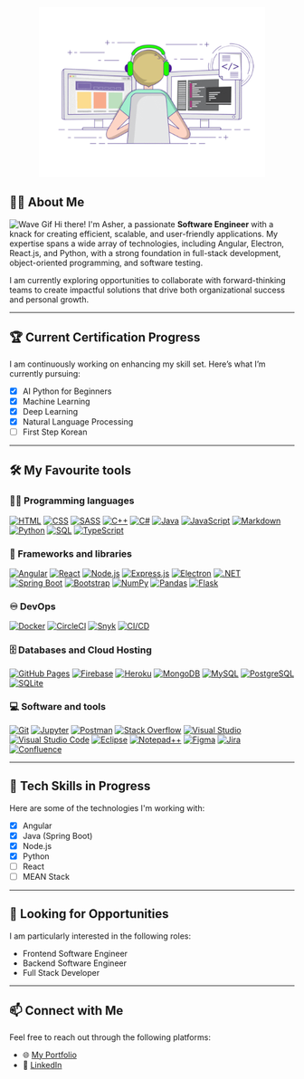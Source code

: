 <p align="center">
    <img src="https://github.com/asherchew/asherchew/blob/main/coding.gif?raw=true" alt="Logo" width="400" height="300" />
</p>

## 👨‍💻 About Me

<img src="https://media.giphy.com/media/hvRJCLFzcasrR4ia7z/giphy.gif" alt="Wave Gif" width="25px" /> Hi there! I'm Asher, a passionate **Software Engineer** with a knack for creating efficient, scalable, and user-friendly applications. My expertise spans a wide array of technologies, including Angular, Electron, React.js, and Python, with a strong foundation in full-stack development, object-oriented programming, and software testing.

I am currently exploring opportunities to collaborate with forward-thinking teams to create impactful solutions that drive both organizational success and personal growth.

---

## 🏆 Current Certification Progress
I am continuously working on enhancing my skill set. Here’s what I’m currently pursuing:
- [X] AI Python for Beginners
- [X] Machine Learning
- [X] Deep Learning
- [X] Natural Language Processing
- [ ] First Step Korean

---

## 🛠️ My Favourite tools

### 👨‍💻 Programming languages

<p>
    <a href="#"><img alt="HTML" src="https://img.shields.io/badge/HTML-E34F26.svg?logo=html5&logoColor=white" /></a>
    <a href="#"><img alt="CSS" src="https://img.shields.io/badge/CSS-1572B6.svg?logo=css3&logoColor=white" /></a>
    <a href="#"><img alt="SASS" src="https://img.shields.io/badge/Sass-hotpink.svg?logo=SASS&logoColor=white" /></a>
    <a href="#"><img alt="C++" src="https://custom-icon-badges.herokuapp.com/badge/C++-9C033A.svg?logo=cpp2&logoColor=white"></a>
    <a href="#"><img alt="C#" src="https://custom-icon-badges.demolab.com/badge/C%23-%23239120.svg?logo=cshrp&logoColor=white"></a>
    <a href="#"><img alt="Java" src="https://img.shields.io/badge/Java-007396.svg?logo=java&logoColor=white"></a>
    <a href="#"><img alt="JavaScript" src="https://img.shields.io/badge/JavaScript-F7DF1E.svg?logo=javascript&logoColor=black"></a>
    <a href="#"><img alt="Markdown" src="https://img.shields.io/badge/Markdown-000000.svg?logo=markdown&logoColor=white"></a>
    <a href="#"><img alt="Python" src="https://img.shields.io/badge/Python-14354C.svg?logo=python&logoColor=white"></a>
    <a href="#"><img alt="SQL" src="https://custom-icon-badges.herokuapp.com/badge/SQL-025E8C.svg?logo=database&logoColor=white"></a>
    <a href="#"><img alt="TypeScript" src="https://img.shields.io/badge/TypeScript-007ACC.svg?logo=typescript&logoColor=white"></a>
</p>

### 🧰 Frameworks and libraries

<p>
    <a href="#"><img alt="Angular" src="https://img.shields.io/badge/-Angular-DD0031?style=flat-square&logo=angular&logoColor=white" /></a>
    <a href="#"><img alt="React" src="https://img.shields.io/badge/React-20232a.svg?logo=react&logoColor=%2361DAFB" /></a>
    <a href="#"><img alt="Node.js" src="https://img.shields.io/badge/Node.js-43853D.svg?logo=node.js&logoColor=white" /></a>
    <a href="#"><img alt="Express.js" src="https://img.shields.io/badge/Express.js-404d59.svg?logo=express&logoColor=white" /></a>
    <a href="#"><img alt="Electron" src="https://img.shields.io/badge/Electron-404d59.svg?logo=electron&logoColor=white" /></a>
    <a href="#"><img alt=".NET" src="https://img.shields.io/badge/.NET-512BD4?logo=dotnet&logoColor=fff" /></a>
    <a href="#"><img alt="Spring Boot" src="https://img.shields.io/badge/Spring%20Boot-6DB33F?logo=springboot&logoColor=fff" /></a>
    <a href="#"><img alt="Bootstrap" src="https://img.shields.io/badge/Bootstrap-7952B3.svg?logo=bootstrap&logoColor=white" /></a>
    <a href="#"><img alt="NumPy" src="https://img.shields.io/badge/Numpy-013243.svg?logo=numpy&logoColor=white" /></a>
    <a href="#"><img alt="Pandas" src="https://img.shields.io/badge/Pandas-150458.svg?logo=pandas&logoColor=white" /></a>
    <a href="#"><img alt="Flask" src="https://img.shields.io/badge/Flask-150458.svg?logo=flask&logoColor=white" /></a>
</p>

### ♾️ DevOps

<p>
    <a href="#"><img alt="Docker" src="https://img.shields.io/badge/Docker-150458.svg?logo=docker&logoColor=white" /></a>
    <a href="#"><img alt="CircleCI" src="https://img.shields.io/badge/CircleCI-150458.svg?logo=circleci&logoColor=white" /></a>
    <a href="#"><img alt="Snyk" src="https://img.shields.io/badge/Snyk-150458.svg?logo=snyk&logoColor=white" /></a>
    <a href="#"><img alt="CI/CD" src="https://img.shields.io/badge/CI/CD-150458.svg?logo=cicd&logoColor=white" /></a>
</p>

### 🗄️ Databases and Cloud Hosting

<p>
    <a href="#"><img alt="GitHub Pages" src="https://img.shields.io/badge/GitHub%20Pages-327FC7.svg?logo=github&logoColor=white"></a>
    <a href="#"><img alt="Firebase" src="https://img.shields.io/badge/Firebase-FFCA28?style=flat&logo=Firebase&logoColor=white"></a>
    <a href="#"><img alt="Heroku" src="https://img.shields.io/badge/Heroku-430098.svg?logo=heroku&logoColor=white"></a>
    <a href="#"><img alt="MongoDB" src ="https://img.shields.io/badge/MongoDB-4ea94b.svg?logo=mongodb&logoColor=white"></a>
    <a href="#"><img alt="MySQL" src="https://img.shields.io/badge/MySQL-00f.svg?logo=mysql&logoColor=white"></a>
    <a href="#"><img alt="PostgreSQL" src ="https://img.shields.io/badge/PostgreSQL-316192.svg?logo=postgresql&logoColor=white"></a>
    <a href="#"><img alt="SQLite" src ="https://img.shields.io/badge/SQLite-%2307405e.svg?logo=sqlite&logoColor=white"></a>
</p>

### 💻 Software and tools

<p>
    <a href="#"><img alt="Git" src="https://img.shields.io/badge/Git-F05033.svg?logo=git&logoColor=white"></a>
    <a href="#"><img alt="Jupyter" src="https://img.shields.io/badge/Jupyter-F37626.svg?logo=Jupyter&logoColor=white"></a>
    <a href="#"><img alt="Postman" src="https://img.shields.io/badge/Postman-FF6C37?logo=postman&logoColor=white"></a>
    <a href="#"><img alt="Stack Overflow" src="https://img.shields.io/badge/-Stack%20Overflow-FE7A16?logo=stack-overflow&logoColor=white"></a>
    <a href="#"><img alt="Visual Studio" src="https://custom-icon-badges.demolab.com/badge/Visual%20Studio-5C2D91.svg?&logo=visual-studio&logoColor=white"></a>
    <a href="#"><img alt="Visual Studio Code" src="https://custom-icon-badges.demolab.com/badge/Visual%20Studio%20Code-0078d7.svg?logo=vsc&logoColor=white"></a>
    <a href="#"><img alt="Eclipse" src="https://img.shields.io/badge/Eclipse-FE7A16.svg?logo=Eclipse&logoColor=white"></a>
    <a href="#"><img alt="Notepad++" src="https://img.shields.io/badge/Notepad++-90E59A.svg?&logo=notepad%2b%2b&logoColor=black"></a>
    <a href="#"><img alt="Figma" src="https://img.shields.io/badge/Figma-F24E1E?logo=figma&logoColor=white"></a>
    <a href="#"><img alt="Jira" src="https://img.shields.io/badge/Jira-0052CC?logo=jira&logoColor=fff"></a>
    <a href="#"><img alt="Confluence" src="https://img.shields.io/badge/Confluence-172B4D?logo=confluence&logoColor=fff"></a>
</p>

---

## 🌱 Tech Skills in Progress
Here are some of the technologies I'm working with:
- [X] Angular
- [X] Java (Spring Boot)
- [X] Node.js
- [X] Python
- [ ] React
- [ ] MEAN Stack

---

## 🚀 Looking for Opportunities
I am particularly interested in the following roles:
- Frontend Software Engineer
- Backend Software Engineer
- Full Stack Developer

---

## 📫 Connect with Me
Feel free to reach out through the following platforms:

- 🌐 [My Portfolio](https://asher-chew-portfolio.vercel.app)
- 💼 [LinkedIn](https://www.linkedin.com/in/asher-chew-chin-hao)

<!--
Here are some ideas to get you started:

- 🔭 I’m currently working on ...
- 🌱 I’m currently learning ...
- 👯 I’m looking to collaborate on ...
- 🤔 I’m looking for help with ...
- 💬 Ask me about ...
- 📫 How to reach me: ...
- 😄 Pronouns: ...
- ⚡ Fun fact: ...
-->
